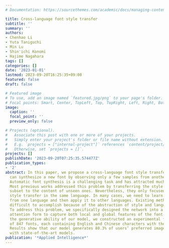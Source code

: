 ```yaml
---
# Documentation: https://sourcethemes.com/academic/docs/managing-content/

title: Cross-language font style transfer
subtitle: ''
summary: ''
authors:
- Chenhao Li
- Yuta Taniguchi
- Min Lu
- Shin'ichi Konomi
- Hajime Nagahara
tags: []
categories: []
date: '2023-01-01'
lastmod: 2023-09-20T16:25:35+09:00
featured: false
draft: false

# Featured image
# To use, add an image named `featured.jpg/png` to your page's folder.
# Focal points: Smart, Center, TopLeft, Top, TopRight, Left, Right, BottomLeft, Bottom, BottomRight.
image:
  caption: ''
  focal_point: ''
  preview_only: false

# Projects (optional).
#   Associate this post with one or more of your projects.
#   Simply enter your project's folder or file name without extension.
#   E.g. `projects = ["internal-project"]` references `content/project/deep-learning/index.md`.
#   Otherwise, set `projects = []`.
projects: []
publishDate: '2023-09-20T07:25:35.574477Z'
publication_types:
- '2'
abstract: In this paper, we propose a cross-language font style transfer system that
  can synthesize a new font by observing only a few samples from another language.
  Automatic font synthesis is a challenging task and has attracted much research interest.
  Most previous works addressed this problem by transferring the style of the given
  subset to the content of unseen ones. Nevertheless, they only focused on the font
  style transfer in the same language. In many cases, we need to learn font style
  from one language and then apply it to other languages. Existing methods make this
  difficult to accomplish because of the abstraction of style and language differences.
  To address this problem, we specifically designed the network into a multi-level
  attention form to capture both local and global features of the font style. To validate
  the generative ability of our model, we constructed an experimental font dataset
  of 847 fonts, each containing English and Chinese characters with the same style.
  Results show that our model generates 80.3% of users’ preferred images compared
  with state-of-the-art models.
publication: '*Applied Intelligence*'
---
```

